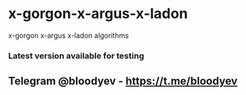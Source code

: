 # x-gorgon-x-argus-x-ladon
x-gorgon x-argus x-ladon algorithms

### Latest version available for testing

## Telegram @bloodyev - https://t.me/bloodyev
